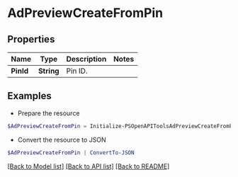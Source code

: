 # AdPreviewCreateFromPin
## Properties

Name | Type | Description | Notes
------------ | ------------- | ------------- | -------------
**PinId** | **String** | Pin ID. | 

## Examples

- Prepare the resource
```powershell
$AdPreviewCreateFromPin = Initialize-PSOpenAPIToolsAdPreviewCreateFromPin  -PinId 7389479023
```

- Convert the resource to JSON
```powershell
$AdPreviewCreateFromPin | ConvertTo-JSON
```

[[Back to Model list]](../README.md#documentation-for-models) [[Back to API list]](../README.md#documentation-for-api-endpoints) [[Back to README]](../README.md)


